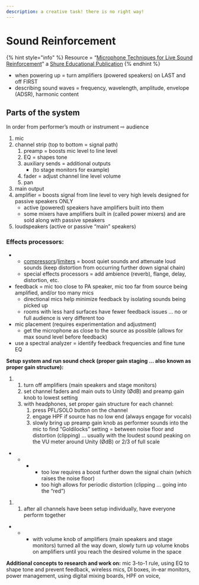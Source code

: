 ```yaml
---
description: a creative task! there is no right way!
---
```


# Sound Reinforcement

{% hint style="info" %}
Resource = “[Microphone Techniques for Live Sound Reinforcement](https://baylor.box.com/shared/static/g1rxbu1vysmfx2u530gwjdc9rhoyjrij.pdf)” a [Shure Educational Publication](https://www.shure.com/en-US/support/educational)
{% endhint %}

* when powering up = turn amplifiers \(powered speakers\) on LAST and off FIRST
* describing sound waves = frequency, wavelength, amplitude, envelope \(ADSR\), harmonic content  

## **Parts of the system** 

In order from performer’s mouth or instrument ⇨ audience

1. mic
2. channel strip \(top to bottom = signal path\)
   1. preamp = boosts mic level to line level
   2. EQ = shapes tone 
   3. auxiliary sends = additional outputs
      * \(to stage monitors for example\)
   4. fader = adjust channel line level volume
   5. pan
3. main output
4. amplifier = boosts signal from line level to very high levels designed for passive speakers ONLY
   * active \(powered\) speakers have amplifiers built into them
   * some mixers have amplifiers built in \(called power mixers\) and are sold along with passive speakers
5. loudspeakers \(active or passive “main” speakers\)

### **Effects processors:**

* * [compressors](https://www.youtube.com/watch?v=5pXbd1QcdcU&list=PLRwSxn6RVkVIM9443VFgYHNkYuqbmEakk&index=3)/[limiters](https://www.youtube.com/watch?v=l85nH_kWfK0&index=4&list=PLRwSxn6RVkVIM9443VFgYHNkYuqbmEakk) = boost quiet sounds and attenuate loud sounds \(keep distortion from occurring further down signal chain\)
  * special effects processors = add ambience \(reverb\), flange, delay, distortion, etc.
* feedback = mic too close to PA speaker, mic too far from source being amplified, and/or too many mics
  * directional mics help minimize feedback by isolating sounds being picked up
  * rooms with less hard surfaces have fewer feedback issues … no or full audience is very different too
* mic placement \(requires experimentation and adjustment\)
  * get the microphone as close to the source as possible \(allows for max sound level before feedback\)
* use a spectral analyzer = identify feedback frequencies and fine tune EQ

**Setup system and run sound check \(proper gain staging … also known as proper gain structure\):**

1. 1. turn off amplifiers \(main speakers and stage monitors\)
   2. set channel faders and main outs to Unity \(ØdB\) and preamp gain knob to lowest setting
   3. with headphones, set proper gain structure for each channel:
      1. press PFL/SOLO button on the channel
      2. engage HPF if source has no low end \(always engage for vocals\)
      3. slowly bring up preamp gain knob as performer sounds into the mic to find “Goldilocks” setting = between noise floor and distortion \(clipping\) … usually with the loudest sound peaking on the VU meter around Unity \(ØdB\) or 2/3 of full scale

* * * * too low requires a boost further down the signal chain \(which raises the noise floor\)
      * too high allows for periodic distortion \(clipping … going into the “red”\)

1. 1. after all channels have been setup individually, have everyone perform together

* * * with volume knob of amplifiers \(main speakers and stage monitors\) turned all the way down, slowly turn up volume knobs on amplifiers until you reach the desired volume in the space

**Additional concepts to research and work on:** mic 3-to-1 rule, using EQ to shape tone and prevent feedback, wireless mics, DI boxes, in-ear monitors, power management, using digital mixing boards, HPF on voice,

